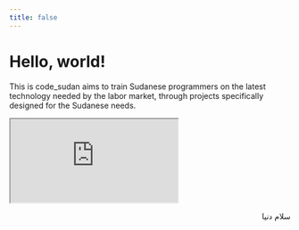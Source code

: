 ```yaml
---
title: false
---
```


# Hello, world!

This is code_sudan aims to train Sudanese programmers on the latest technology needed by the labor market, through projects specifically designed for the Sudanese needs.

<iframe src="https://www.youtube.com/embed/tZxLMIk_SaY?playlist=GAB6Gm7pTTA"></iframe>

<div dir="rtl">

سلام دنیا
</div>
